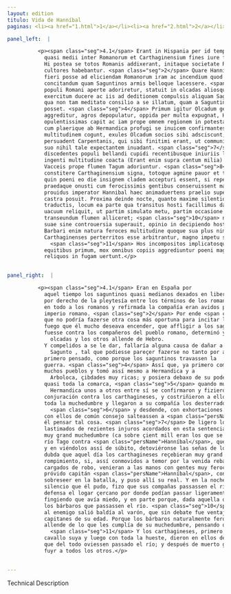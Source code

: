 ```yaml
---
layout: edition
titulo: Vida de Hanníbal
paginas: <li><a href="1.html">1</a></li><li><a href="2.html">2</a></li><li><a href="3.html">3</a></li><li><a href="4.html">4</a></li><li><a href="5.html">5</a></li><li><a href="6.html">6</a></li><li><a href="7.html">7</a></li><li><a href="8.html">8</a></li><li><a href="9.html">9</a></li><li><a href="10.html">10</a></li><li><a href="11.html">11</a></li><li><a href="12.html">12</a></li><li><a href="13.html">13</a></li><li><a href="14.html">14</a></li><li><a href="15.html">15</a></li><li><a href="16.html">16</a></li><li><a href="17.html">17</a></li><li><a href="18.html">18</a></li><li><a href="19.html">19</a></li><li><a href="20.html">20</a></li><li><a href="21.html">21</a></li><li><a href="22.html">22</a></li><li><a href="23.html">23</a></li><li><a href="24.html">24</a></li><li><a href="25.html">25</a></li><li><a href="26.html">26</a></li><li><a href="27.html">27</a></li><li><a href="28.html">28</a></li><li><a href="29.html">29</a></li><li><a href="30.html">30</a></li><li><a href="31.html">31</a></li><li><a href="32.html">32</a></li><li><a href="33.html">33</a></li><li><a href="34.html">34</a></li><li><a href="35.html">35</a></li><li><a href="36.html">36</a></li><li><a href="37.html">37</a></li><li><a href="38.html">38</a></li><li><a href="39.html">39</a></li><li><a href="40.html">40</a></li><li><a href="41.html">41</a></li><li><a href="42.html">42</a></li><li><a href="43.html">43</a></li><li><a href="44.html">44</a></li><li><a href="45.html">45</a></li><li><a href="46.html">46</a></li><li><a href="47.html">47</a></li><li><a href="48.html">48</a></li><li><a href="49.html">49</a></li><li><a href="50.html">50</a></li><li><a href="51.html">51</a></li><li><a href="52.html">52</a></li><li><a href="53.html">53</a></li><li><a href="54.html">54</a></li><li><a href="55.html">55</a></li><li><a href="56.html">56</a></li><li><a href="57.html">57</a></li><li><a href="58.html">58</a></li><li><a href="59.html">59</a></li><li><a href="60.html">60</a></li><li><a href="61.html">61</a></li><li><a href="62.html">62</a></li><li><a href="63.html">63</a></li><li><a href="64.html">64</a></li><li><a href="65.html">65</a></li><li><a href="66.html">66</a></li><li><a href="67.html">67</a></li><li><a href="68.html">68</a></li><li><a href="69.html">69</a></li><li><a href="70.html">70</a></li><li><a href="71.html">71</a></li><li><a href="72.html">72</a></li><li><a href="73.html">73</a></li><li><a href="74.html">74</a></li><li><a href="75.html">75</a></li><li><a href="76.html">76</a></li><li><a href="77.html">77</a></li><li><a href="78.html">78</a></li><li><a href="79.html">79</a></li><li><a href="80.html">80</a></li><li><a href="81.html">81</a></li><li><a href="82.html">82</a></li><li><a href="83.html">83</a></li><li><a href="84.html">84</a></li><li><a href="85.html">85</a></li><li><a href="86.html">86</a></li><li><a href="87.html">87</a></li><li><a href="88.html">88</a></li><li><a href="89.html">89</a></li><li><a href="90.html">90</a></li><li><a href="91.html">91</a></li><li><a href="92.html">92</a></li><li><a href="93.html">93</a></li><li><a href="94.html">94</a></li><li><a href="95.html">95</a></li><li><a href="96.html">96</a></li>

panel_left:  |

          <p><span class="seg">4.1</span> Erant in Hispania per id tempus Saguntini
            quasi medii inter Romanorum et Carthaginensium fines iure foederis in libertate relicti.
            Hi postea se totos Romanis addixerant, initaque societate Romani imperii fidissimi
            cultores habebantur. <span class="seg">2</span> Quare Hannibal constituit animo nihil opportunius
            fieri posse ad eliciendam Romanorum iram ac incendium quod sibi optatissimum erat
            concitandum quam Saguntinos armis belloque lacessere. <span class="seg">3</span> Sed priusquam socios
            populi Romani aperte adoriretur, statuit in olcadas aliosque trans Hiberum populos
            exercitum ducere ac iis ad deditionem compulsis aliquam Sagunto nocendi causam reperire,
            qua non tam meditato consilio a se illatum, quam a Saguntinis contractum bellum uideri
            posset. <span class="seg">4</span> Primum igitur Olcadum gente ad deditionem compulsa, Vacceos deinde
            aggreditur, agros depopulatur, oppida per multa expugnat, Hermandicam et Arbocolam urbes
            opulentissimas capit ac iam prope omnem regionem in potestatem redegerat, <span class="seg">5</span>
            cum plaerique ab Hermandica profugi se inuicem confirmantes aduersus poenum coniurant,
            multitudinem cogunt, exules Olcadum socios sibi adsciscunt; <span class="seg">6</span> deinde
            persuadent Carpentanis, qui sibi finitimi erant, ut communi consilio poenum in reditu
            suo nihil tale expectantem inuadant. <span class="seg">7</span> Facile in hanc sententiam
            discedentes populi bellandi cupidi recentibusque iniuriis lacessiti arma capiunt, ac
            ingenti multitudine coacta (Erant enim supra centum milia) Hannibalem redeuntem ex
            Vacceis prope flumen Tagum adoriuntur. <span class="seg">8</span> Ad quorum conspectum subito
            constitere Carthaginensium signa, totoque agmine pauor et trepidatio fuit. Nec ambigitur
            quin poeni eo die insignem cladem accepturi essent, si repentino hostium aduentu commoti
            praedaque onusti cum ferocissimis gentibus conseruissent manus. <span class="seg">9</span> Sed
            prouidus imperator Hannibal haec animaduertens praelio supersedere statuit atque ibi
            castra posuit. Proxima deinde nocte, quanto maxime silentio potuit, copiis amnem
            traductis, locum ea parte qua transitus hosti facillimus dabatur, ab omni praesidio
            uacuum reliquit, ut partim simulato metu, partim occasione oblata barbaros ad
            transeundum flumen alliceret; <span class="seg">10</span> nec uirum, qui astutia omnes duces aetatis
            suae sine controuersia superauit, opinio in decipiendo hoste consiliumque fefellit.
            Barbari enim natura feroces multitudine quoque sua plus nimio fidentes, dum
            Carthaginenses perterritos esse arbitrantur, magno impetu se in aquam proiiciunt.
              <span class="seg">11</span> Hos incompositos implicatosque prius quam omnino flumen traiiciant,
            equitibus primum, mox omnibus copiis aggrediuntur poeni magnoque eorum numero interfecto
            reliquos in fugam uertunt.</p>
        

panel_right:  |

          <p><span class="seg">4.1</span> Eran en España por
            aquel tiempo los saguntinos quasi medianos dexados en libertad
            por derecho de la pleytesía entre los términos de los romanos y de los carthagineses. Y estos saguntinos después se llegaron
            en todo a los romanos y refirmada la compañía eran avidos por muy leales honradores del
            imperio romano. <span class="seg">2</span> Por ende <span class="persName">Hanníbal</span> propuso en su ánimo
            que no podría fazerse otra cosa más oportuna para incitar la yra de los romanos y el
            fuego que él mucho deseava encender, que affligir a los saguntinos con armas y con guerra. <span class="seg">3</span> Mas antes que de manifiesto
            fuesse contra los compañeros del pueblo romano, determinó yr con la hueste contra los
              olcadas y los otros allende de Hebro.
            Y compelidos a se le dar, fallaría alguna causa de dañar a
              Sagunto , tal que podiesse pareçer fazerse no tanto por acuerdo
            primero pensado, como porque los saguntinos travassen la
            guerra. <span class="seg">4</span> Assí que, ya primero compelida la gente de los olcadas que se le diesse, luego fue contra los vasceos y taloles los campos y tomoles por fuerça
            muchos pueblos y tomó assí mesmo a Hermandica y a
              Arboloca, çibdades muy ricas; y posiera debaxo de su poderío ya
            quasi toda la comarca, <span class="seg">5</span> quando muchos fuydizos de
              Hermandica unos a otros entre sí se confirmaron y fizieron
            conjuración contra los carthagineses, y costriñieron a ello
            toda la muchedumbre y llegaron a su compañía los desterrados de los olcadas;
              <span class="seg">6</span> y desdende, con exhortaciones fizieron que los carpentanos que comarcavan
            con ellos de común consejo salteassen a <span class="persName">Hanníbal</span>, en bolviendo, sin
            él pensar tal cosa. <span class="seg">7</span> De ligero los pueblos, cobdiciosos de guerra y
            lastimados de rezientes injuros acordados en esta sentencia, tomaron armas y, juntada
            muy grand muchedumbre (ca sobre çient mill eran los que se juntaron), salieron çerca del
            río Tago contra <span class="persName">Hanníbal</span>, que tornava de los vasceos; <span class="seg">8</span>
            y en viéndolos assí de súbito, detoviéronse las señas de los carthagineses y ovo en toda la hueste encaminada pavor y rebuelta. Y non se
            dubda que aquel día los carthagineses reçebieran muy grand
            rompimiento, si, assí conmovidos a temor por la venida rebatada de los enemigos y
            cargados de robo, venieran a las manos con gentes muy feroces. <span class="seg">9</span> Pero el
            próvido capitán <span class="persName">Hanníbal</span>, considerando estas cosas, acordó
            sobreseer en la batalla, y puso allí su real. Y en la noche seguiente, con el mayor
            silencio que él pudo, fizo que sus compañas passassen el río, y dexó vazío de toda
            defensa el logar çercano por donde podían passar ligeramente los enemigos, en parte
            fingiendo que avía miedo, y en parte porque, dada aquella occasión, podiesse atraer a
            los bárbaros que passassen el río. <span class="seg">10</span> Nin la opinión y acuerdo para engañar
            al enemigo salió baldía al varón, que sin debate fue ventajoso en astucia a todos los
            capitanes de su edad. Porque los bárbaros naturalmente feroces y que confiavan mucho
            allende de lo que les cumplía de su muchedumbre, pensando que los carthagineses yvan espantados, a grand priessa se lançaron al agua.
              <span class="seg">11</span> Y los carthagineses, primero con la gente de
            cavallo suya y luego con toda la hueste, dieron en ellos desordenados y rebueltos antes
            que del todo oviessen passado el río; y después de muerto grand número d'ellos fizieron
            fuyr a todos los otros.</p>
        

---
```


Technical Description 